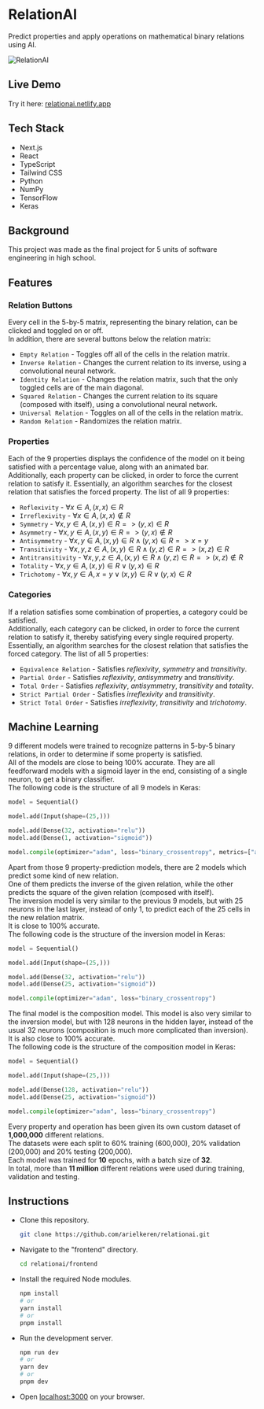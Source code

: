 # RelationAI

Predict properties and apply operations on mathematical binary relations using AI.

![RelationAI](https://github.com/user-attachments/assets/f1fa20b0-3417-45d1-b5e9-110ef9a14345)

## Live Demo

Try it here: [relationai.netlify.app](https://relationai.netlify.app)

## Tech Stack

- Next.js
- React
- TypeScript
- Tailwind CSS
- Python
- NumPy
- TensorFlow
- Keras

## Background

This project was made as the final project for 5 units of software engineering in high school.

## Features

### Relation Buttons

Every cell in the 5-by-5 matrix, representing the binary relation, can be clicked and toggled on or off.<br>
In addition, there are several buttons below the relation matrix:

- `Empty Relation` - Toggles off all of the cells in the relation matrix.
- `Inverse Relation` - Changes the current relation to its inverse, using a convolutional neural network.
- `Identity Relation` - Changes the relation matrix, such that the only toggled cells are of the main diagonal.
- `Squared Relation` - Changes the current relation to its square (composed with itself), using a convolutional neural network.
- `Universal Relation` - Toggles on all of the cells in the relation matrix.
- `Random Relation` - Randomizes the relation matrix.

### Properties

Each of the 9 properties displays the confidence of the model on it being satisfied with a percentage value, along with an animated bar.<br>
Additionally, each property can be clicked, in order to force the current relation to satisfy it. Essentially, an algorithm searches for the closest relation that satisfies the forced property.
The list of all 9 properties:

- `Reflexivity` - $∀x ∈ A, (x, x) ∈ R$
- `Irreflexivity` - $∀x ∈ A, (x, x) ∉ R$
- `Symmetry` - $∀x,y ∈ A, (x, y) ∈ R => (y, x) ∈ R$
- `Asymmetry` - $∀x,y ∈ A, (x, y) ∈ R => (y, x) ∉ R$
- `Antisymmetry` - $∀x,y ∈ A, (x, y) ∈ R ∧ (y, x) ∈ R => x = y$
- `Transitivity` - $∀x,y,z ∈ A, (x, y) ∈ R ∧ (y, z) ∈ R => (x, z) ∈ R$
- `Antitransitivity` - $∀x,y,z ∈ A, (x, y) ∈ R ∧ (y, z) ∈ R => (x, z) ∉ R$
- `Totality` - $∀x,y ∈ A, (x, y) ∈ R ∨ (y, x) ∈ R$
- `Trichotomy` - $∀x,y ∈ A, x = y ∨ (x, y) ∈ R ∨ (y, x) ∈ R$

### Categories

If a relation satisfies some combination of properties, a category could be satisfied.<br>
Additionally, each category can be clicked, in order to force the current relation to satisfy it, thereby satisfying every single required property. Essentially, an algorithm searches for the closest relation that satisfies the forced category.
The list of all 5 properties:

- `Equivalence Relation` - Satisfies _reflexivity_, _symmetry_ and _transitivity_.
- `Partial Order` - Satisfies _reflexivity_, _antisymmetry_ and _transitivity_.
- `Total Order` - Satisfies _reflexivity_, _antisymmetry_, _transitivity_ and _totality_.
- `Strict Partial Order` - Satisfies _irreflexivity_ and _transitivity_.
- `Strict Total Order` - Satisfies _irreflexivity_, _transitivity_ and _trichotomy_.

## Machine Learning

9 different models were trained to recognize patterns in 5-by-5 binary relations, in order to determine if some property is satisfied.<br>
All of the models are close to being 100% accurate. They are all feedforward models with a sigmoid layer in the end, consisting of a single neuron, to get a binary classifier.<br>
The following code is the structure of all 9 models in Keras:

```py
model = Sequential()

model.add(Input(shape=(25,)))

model.add(Dense(32, activation="relu"))
model.add(Dense(1, activation="sigmoid"))

model.compile(optimizer="adam", loss="binary_crossentropy", metrics=["accuracy"])
```

Apart from those 9 property-prediction models, there are 2 models which predict some kind of new relation.<br>
One of them predicts the inverse of the given relation, while the other predicts the square of the given relation (composed with itself).<br>
The inversion model is very similar to the previous 9 models, but with 25 neurons in the last layer, instead of only 1, to predict each of the 25 cells in the new relation matrix.<br>
It is close to 100% accurate.<br>
The following code is the structure of the inversion model in Keras:

```py
model = Sequential()

model.add(Input(shape=(25,)))

model.add(Dense(32, activation="relu"))
model.add(Dense(25, activation="sigmoid"))

model.compile(optimizer="adam", loss="binary_crossentropy")
```

The final model is the composition model. This model is also very similar to the inversion model, but with 128 neurons in the hidden layer, instead of the usual 32 neurons (composition is much more complicated than inversion).<br>
It is also close to 100% accurate.<br>
The following code is the structure of the composition model in Keras:

```py
model = Sequential()

model.add(Input(shape=(25,)))

model.add(Dense(128, activation="relu"))
model.add(Dense(25, activation="sigmoid"))

model.compile(optimizer="adam", loss="binary_crossentropy")
```

Every property and operation has been given its own custom dataset of **1,000,000** different relations.<br>
The datasets were each split to 60% training (600,000), 20% validation (200,000) and 20% testing (200,000).<br>
Each model was trained for **10** epochs, with a batch size of **32**.<br>
In total, more than **11 million** different relations were used during training, validation and testing.

## Instructions

- Clone this repository.
  ```bash
  git clone https://github.com/arielkeren/relationai.git
  ```
- Navigate to the "frontend" directory.
  ```bash
  cd relationai/frontend
  ```
- Install the required Node modules.
  ```bash
  npm install
  # or
  yarn install
  # or
  pnpm install
  ```
- Run the development server.
  ```bash
  npm run dev
  # or
  yarn dev
  # or
  pnpm dev
  ```
- Open [localhost:3000](http://localhost:3000) on your browser.
